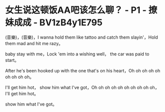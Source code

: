# 女生说这顿饭AA吧该怎么聊？ - P1 - 撩妹成成 - BV1zB4y1E795

(音樂)，(音樂)，I wanna hold them like tattoo and catch them slayin'，Hold them mad and hit me razy。

 baby stay with me，Lock 'em into a wishing well， the car was paid to start。

After he's been hooked up with the one that's on his heart，Oh oh oh oh oh oh oh oh oh。

I'll get him hot， show him what I've got，Oh oh oh oh oh oh oh oh oh oh，I'll get him hot。

 show him what I've got。